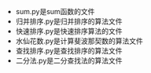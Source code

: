  - sum.py是sum函数的文件
 - 归并排序.py是归并排序的算法文件
 - 快速排序.py是快速排序算法的文件
 - 水仙花数.py是计算斐波那契数的算法文件
 - 查找排序.py是查找排序的算法文件
 - 二分法.py是二分查找法的算法文件

